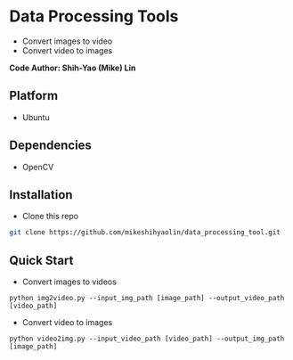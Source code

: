 # Data Processing Tools

+ Convert images to video
+ Convert video to images

**Code Author: Shih-Yao (Mike) Lin**


## Platform
+ Ubuntu 

## Dependencies
+ OpenCV 

## Installation

* Clone this repo

```bash
git clone https://github.com/mikeshihyaolin/data_processing_tool.git
```

## Quick Start
+ Convert images to videos
```
python img2video.py --input_img_path [image_path] --output_video_path [video_path]
```
+ Convert video to images
```
python video2img.py --input_video_path [video_path] --output_img_path [image_path]  
```
